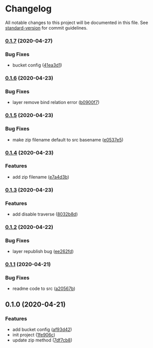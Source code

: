 # Changelog

All notable changes to this project will be documented in this file. See [standard-version](https://github.com/conventional-changelog/standard-version) for commit guidelines.

### [0.1.7](https://github.com/yugasun/tencent-layer/compare/v0.1.6...v0.1.7) (2020-04-27)


### Bug Fixes

* bucket config ([41ea3d1](https://github.com/yugasun/tencent-layer/commit/41ea3d13e61de3a8b351346241a4a3d0cf3de796))

### [0.1.6](https://github.com/yugasun/tencent-layer/compare/v0.1.5...v0.1.6) (2020-04-23)


### Bug Fixes

* layer remove bind relation error ([b0900f7](https://github.com/yugasun/tencent-layer/commit/b0900f7a4d998d9bddc2499661918bc8d7c70436))

### [0.1.5](https://github.com/yugasun/tencent-layer/compare/v0.1.4...v0.1.5) (2020-04-23)


### Bug Fixes

* make zip filename default to src basename ([e0537e5](https://github.com/yugasun/tencent-layer/commit/e0537e5f6731bcf2dc11ddba610d70527fc72046))

### [0.1.4](https://github.com/yugasun/tencent-layer/compare/v0.1.3...v0.1.4) (2020-04-23)


### Features

* add zip filename ([e7a4d3b](https://github.com/yugasun/tencent-layer/commit/e7a4d3b9cc160c0408a13723df5b5f41b8c2a748))

### [0.1.3](https://github.com/yugasun/tencent-layer/compare/v0.1.2...v0.1.3) (2020-04-23)


### Features

* add disable traverse ([8032b8d](https://github.com/yugasun/tencent-layer/commit/8032b8d2576d969e30cc8197b8e43879908eac3e))

### [0.1.2](https://github.com/yugasun/tencent-layer/compare/v0.1.1...v0.1.2) (2020-04-22)


### Bug Fixes

* layer republish bug ([ee262fd](https://github.com/yugasun/tencent-layer/commit/ee262fd3cf1f7c677fe36d0e8b23bd283558590e))

### [0.1.1](https://github.com/yugasun/tencent-layer/compare/v0.1.0...v0.1.1) (2020-04-21)


### Bug Fixes

* readme code to src ([a20567b](https://github.com/yugasun/tencent-layer/commit/a20567b55b14f95bc72b72753ee5e9e8d00b7207))

## 0.1.0 (2020-04-21)


### Features

* add bucket config ([af93d42](https://github.com/yugasun/tencent-layer/commit/af93d428ef793bcb8746914894d1b438410fcaee))
* init project ([1fe906c](https://github.com/yugasun/tencent-layer/commit/1fe906cc1acb05a8e5a39595fe522b74f1f343a4))
* update zip method ([7df7cb8](https://github.com/yugasun/tencent-layer/commit/7df7cb831e544842fb410702ad29a4f6286974b1))

